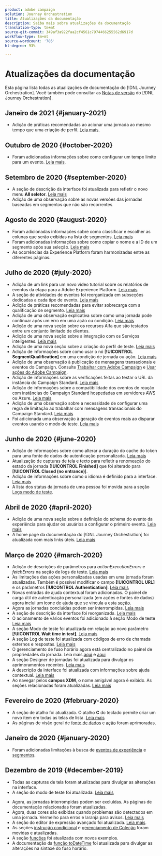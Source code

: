 ```yaml
---
product: adobe campaign
solution: Journey Orchestration
title: Atualizações da documentação
description: Saiba mais sobre atualizações da documentação
translation-type: tm+mt
source-git-commit: 349af3a922faa2cf4561c7974466255562d6917d
workflow-type: tm+mt
source-wordcount: '785'
ht-degree: 93%

---
```



# Atualizações da documentação

Esta página lista todas as atualizações de documentação do [!DNL Journey Orchestration].
Você também pode consultar as [Notas de versão](../release-notes/release-notes.md) do [!DNL Journey Orchestration].

## Janeiro de 2021 {#january-2021}

* Adição de práticas recomendadas ao acionar uma jornada ao mesmo tempo que uma criação de perfil. [Leia mais](../about/limitations.md#journeys-limitation-profile-creation).

## Outubro de 2020 {#october-2020}

* Foram adicionadas informações sobre como configurar um tempo limite para um evento. [Leia mais](../building-journeys/event-activities.md#listening-to-events-during-a-specific-time).

## Setembro de 2020 {#september-2020}

* A seção de descrição da interface foi atualizada para refletir o novo menu **All seletor**. [Leia mais](../about/user-interface.md)
* Adição de uma observação sobre as novas versões das jornadas baseadas em segmentos que não são recorrentes.

## Agosto de 2020 {#august-2020}

* Foram adicionadas informações sobre como classificar e escolher as colunas que serão exibidas na lista de segmentos. [Leia mais](../building-journeys/segment-qualification-events.md)
* Foram adicionadas informações sobre como copiar o nome e a ID de um segmento após sua seleção. [Leia mais](../building-journeys/segment-qualification-events.md)
* As ocorrências da Experience Platform foram harmonizadas entre as diferentes páginas.

## Julho de 2020 {#july-2020}

* Adição de um link para um novo vídeo tutorial sobre os relatórios de eventos da etapa para a Adobe Experience Platform. [Leia mais](../building-journeys/sharing-overview.md)
* A seção de atividades de eventos foi reorganizada em subseções dedicadas a cada tipo de evento. [Leia mais](../building-journeys/event-activities.md)
* Adição de práticas recomendadas para evitar sobrecarga com a qualificação de segmento. [Leia mais](../building-journeys/segment-qualification-events.md#speed-segment-qualification)
* Adição de uma observação explicativa sobre como uma jornada pode continuar após um erro em uma ação ou condição. [Leia mais](../about/troubleshooting.md#section_h3q_kqk_fhb)
* Adição de uma nova seção sobre os recursos Alfa que são testados entre um conjunto limitado de clientes.
* Adição de uma nova seção sobre a integração com os Serviços inteligentes. [Leia mais](../ai-services/ai-services-overview.md)
* Adição de uma nova seção sobre a criação do perfil de teste. [Leia mais](../building-journeys/testing-the-journey.md#create-test-profile)
* Adição de informações sobre como usar o nó **[!UICONTROL SegmentQualification]** em uma condição de jornada ou ação. [Leia mais](../building-journeys/segment-qualification-events.md)
* Adição de uma observação à publicação de mensagens transacionais e eventos do Campaign. Consulte [Trabalhar com Adobe Campaign](../action/working-with-adobe-campaign.md) e [Usar ações do Adobe Campaign](../building-journeys/using-adobe-campaign-actions.md).
* Adição de informações sobre as verificações feitas ao testar o URL da instância do Campaign Standard. [Leia mais](../action/working-with-adobe-campaign.md)
* Adição de informações sobre a compatibilidade dos eventos de reação com instâncias do Campaign Standard hospedadas em servidores AWS ou Azure. [Leia mais](../building-journeys/reaction-events.md)
* Adição de uma observação sobre a necessidade de configurar uma regra de limitação ao trabalhar com mensagens transacionais do Campaign Standard. [Leia mais](../action/working-with-adobe-campaign.md)
* Foi adicionada uma observação à geração de eventos reais ao disparar eventos usando o modo de teste. [Leia mais](../building-journeys/testing-the-journey.md#firing_events)

## Junho de 2020 {#june-2020}

* Adição de informações sobre como alterar a duração do cache do token para uma fonte de dados de autenticação personalizada. [Leia mais](../datasource/external-data-sources.md#section_wjp_nl5_nhb)
* Atualização de capturas de tela e texto para refletir a renomeação do estado da jornada **[!UICONTROL Finished]** que foi alterado para **[!UICONTROL Closed (no entrance)]**.
* Adição de informações sobre como o idioma é definido para a interface. [Leia mais](../about/user-interface.md)
* A lista dos status da jornada de uma pessoa foi movida para a seção [Logs modo de teste](../building-journeys/testing-the-journey.md#viewing_logs).

## Abril de 2020 {#april-2020}

* Adição de uma nova seção sobre a definição do schema do evento da experiência para ajudar os usuários a configurar o primeiro evento. [Leia mais](../event/experience-event-schema.md)
* A home page da documentação do [!DNL Journey Orchestration] foi atualizada com mais links úteis. [Leia mais](../../journey-orchestration-home.md)

## Março de 2020 {#march-2020}

* Adição de descrições de parâmetros para _actionExecutionErrors_ e _fetchErrors_ na seção de logs de teste. [Leia mais](../building-journeys/testing-the-journey.md#viewing_logs)
* As limitações das ações personalizadas usadas em uma jornada foram atualizadas. Também é possível modificar o campo **[!UICONTROL URL]** e os parâmetros **[!UICONTROL Authentication]**. [Leia mais](../action/about-custom-action-configuration.md)
* Novas entradas de ajuda contextual foram adicionadas. O painel de carga útil de autenticação personalizada (em ações e fontes de dados) agora inclui um ícone de ajuda que se vincula a esta [seção](../datasource/external-data-sources.md#section_wjp_nl5_nhb).
* Agora as jornadas concluídas podem ser interrompidas. [Leia mais](../building-journeys/using-the-journey-designer.md)
* A seção de descrição da interface foi reorganizada. [Leia mais](../about/user-interface.md)
* O acionamento de vários eventos foi adicionado à seção Modo de teste [Leia mais](../building-journeys/testing-the-journey.md#firing_events)
* A seção Modo de teste foi atualizada em relação ao novo parâmetro **[!UICONTROL Wait time in test]**. [Leia mais](../building-journeys/testing-the-journey.md)
* A seção Log de teste foi atualizada com códigos de erro de chamada externos e respostas. [Leia mais](../building-journeys/testing-the-journey.md#viewing_logs)
* O gerenciamento de fuso horário agora está centralizado no painel de propriedades da jornada. Leia mais [aqui](../building-journeys/changing-properties.md#timezone) e [aqui](../building-journeys/timezone-management.md)
* A seção Designer de jornadas foi atualizada para divulgar os aprimoramentos recentes. [Leia mais](../building-journeys/using-the-journey-designer.md)
* A descrição da interface foi atualizada com informações sobre ajuda contextual. [Leia mais](../about/user-interface.md#section_ksq_zr1_ffb)
* Ao navegar pelos **campos XDM**, o nome amigável agora é exibido. As seções relacionadas foram atualizadas. [Leia mais](../about/user-interface.md#friendly-names-display)

## Fevereiro de 2020 {#february-2020}

* A seção de atalho foi atualizada. O atalho **C** do teclado permite criar um novo item em todas as telas de lista. [Leia mais](../about/user-interface.md#section_ksq_zr1_ffb)
* As páginas de visão geral de [fonte de dados](../datasource/about-data-sources.md) e [ação](../action/action.md) foram aprimoradas.

## Janeiro de 2020 {#january-2020}

* Foram adicionadas limitações à busca de [eventos de experiência](../datasource/adobe-experience-platform-data-source.md) e [segmentos](../functions/functioninsegment.md).

<!--* The [getBestSendTime documentation](../functions/functiongetbestsendtime.md) has been updated.-->

## Dezembro de 2019 {#december-2019}

* Todas as capturas de tela foram atualizadas para divulgar as alterações na interface.
* A seção do modo de teste foi atualizada. [Leia mais](../building-journeys/testing-the-journey.md)
<!--* A warning has been added in the [email send time optimization](../building-journeys/wait-activity.md) and [predictive fatigue scores](../ai-services/leveraging-fatigue-scores.md) sections. These capabilities are only available to customers who use the [Adobe Experience Platform Data Connector](https://docs.adobe.com/content/help/en/campaign-standard/using/developing/mapping-campaign-and-aep-data/aep-about-data-connector.html).-->
* Agora, as jornadas interrompidas podem ser excluídas. As páginas de documentação relacionadas foram atualizadas.
* Agora, duas cores são exibidas quando problemas são detectados em uma jornada. Vermelho para erros e laranja para avisos. [Leia mais](../about/troubleshooting.md)
* A seção do editor de expressão avançado foi atualizada. [Leia mais](../expression/expressionadvanced.md).
* As seções [instrução condicional](../expression/conditional-instruction.md) e [gerenciamento de Coleção](../expression/collection-management-functions.md) foram movidas e atualizadas.
* A seção [funções](../expression/functions.md) foi atualizada com novos exemplos.
* A documentação da [função toDateTime](../functions/functiontodatetime.md) foi atualizada para divulgar as alterações na sintaxe do fuso horário.
